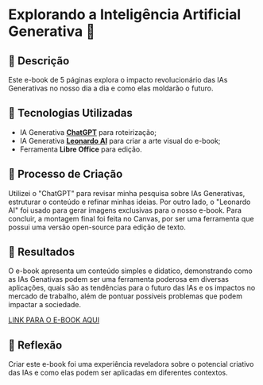 # Explorando a Inteligência Artificial Generativa 🌌

## 📒 Descrição
Este e-book de 5 páginas explora o impacto revolucionário das IAs Generativas no nosso dia a dia e como elas moldarão o futuro.

## 🤖 Tecnologias Utilizadas
- IA Generativa **[ChatGPT](https://chat.openai.com)** para roteirização;
- IA Generativa **[Leonardo AI](https://leonardo.ai)** para criar a arte visual do e-book;
- Ferramenta **Libre Office** para edição.

## 🧐 Processo de Criação
Utilizei o "ChatGPT" para revisar minha pesquisa sobre IAs Generativas, estruturar o conteúdo e refinar minhas ideias. Por outro lado, o "Leonardo AI" foi usado para gerar imagens exclusivas para o nosso e-book. Para concluir, a montagem final foi feita no Canvas, por ser uma ferramenta que possui uma versão open-source para edição de texto.

## 🚀 Resultados
O e-book apresenta um conteúdo simples e didatico, demonstrando como as IAs Genativas podem ser uma ferramenta poderosa em diversas aplicações, quais são as tendências para o futuro das IAs e os impactos no mercado de trabalho, além de pontuar possiveis problemas que podem impactar a sociedade.

[LINK PARA O E-BOOK AQUI](https://github.com/JaquelineGomes2024/lab-natty-or-not/blob/main/Projeto_BOOTCAMP_NEXUS.pdf)

## 💭 Reflexão
Criar este e-book foi uma experiência reveladora sobre o potencial criativo das IAs e como elas podem ser aplicadas em diferentes contextos.
